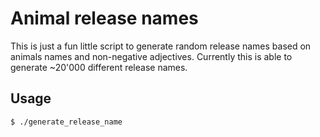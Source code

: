 Animal release names
======
This is just a fun little script to generate random release names based on animals names and non-negative adjectives. Currently this is able to generate ~20'000 different release names.

## Usage
```
$ ./generate_release_name 
```
